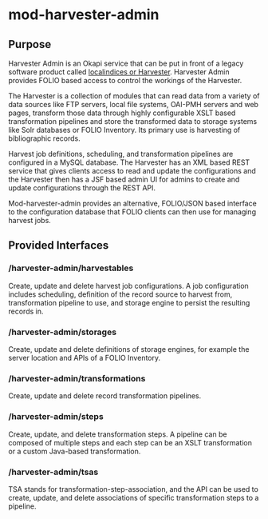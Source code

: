 # mod-harvester-admin

## Purpose

Harvester Admin is an Okapi service that can be put in front of a legacy software product
called [localindices or Harvester](https://github.com/indexdata/localindices). Harvester Admin provides FOLIO based
access to control the workings of the Harvester.

The Harvester is a collection of modules that can read data from a variety of data sources like FTP servers, local file
systems, OAI-PMH servers and web pages, transform those data through highly configurable XSLT based transformation
pipelines and store the transformed data to storage systems like Solr databases or FOLIO Inventory. Its primary use is
harvesting of bibliographic records.

Harvest job definitions, scheduling, and transformation pipelines are configured in a MySQL database. The Harvester has
an XML based REST service that gives clients access to read and update the configurations and the Harvester then has a
JSF based admin UI for admins to create and update configurations through the REST API.

Mod-harvester-admin provides an alternative, FOLIO/JSON based interface to the configuration database that FOLIO clients
can then use for managing harvest jobs.

## Provided Interfaces

### /harvester-admin/harvestables

Create, update and delete harvest job configurations. A job configuration includes scheduling, definition of the record
source to harvest from, transformation pipeline to use, and storage engine to persist the resulting records in.

### /harvester-admin/storages

Create, update and delete definitions of storage engines, for example the server location and APIs of a FOLIO Inventory.

### /harvester-admin/transformations

Create, update and delete record transformation pipelines.

### /harvester-admin/steps

Create, update, and delete transformation steps. A pipeline can be composed of multiple steps and each step can be an
XSLT transformation or a custom Java-based transformation.

### /harvester-admin/tsas

TSA stands for transformation-step-association, and the API can be used to create, update, and delete associations of
specific transformation steps to a pipeline.
